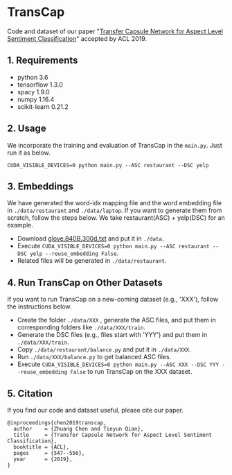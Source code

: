 # TransCap
Code and dataset of our paper "[Transfer Capsule Network for Aspect Level Sentiment Classification](https://www.aclweb.org/anthology/P19-1052)" accepted by ACL 2019.

## 1. Requirements
* python 3.6
* tensorflow 1.3.0
* spacy 1.9.0
* numpy 1.16.4
* scikit-learn 0.21.2

## 2. Usage
 We incorporate the training and evaluation of TransCap in the ```main.py```. Just run it as below.

```
CUDA_VISIBLE_DEVICES=0 python main.py --ASC restaurant --DSC yelp
```

## 3. Embeddings
 We have generated the word-idx mapping file and the word embedding file in ```./data/restaurant``` and ```./data/laptop```. If you want to generate them from scratch, follow the steps below. We take restaurant(ASC) + yelp(DSC) for an example.

* Download [glove.840B.300d.txt](https://nlp.stanford.edu/projects/glove/) and put it in ```./data```.
* Execute ```CUDA_VISIBLE_DEVICES=0 python main.py --ASC restaurant --DSC yelp --reuse_embedding False```.
* Related files will be generated in ```./data/restaurant```.

## 4. Run TransCap on Other Datasets
If you want to run TransCap on a new-coming dataset (e.g., 'XXX'), follow the instructions below.

* Create the folder ```./data/XXX``` , generate the ASC files, and put them in corresponding folders like ```./data/XXX/train```.
* Generate the DSC files (e.g., files start with 'YYY') and put them in ```./data/XXX/train```.
* Copy ```./data/restaurant/balance.py``` and put it in ```./data/XXX```.
* Run ```./data/XXX/balance.py``` to get balanced ASC files.
* Execute ```CUDA_VISIBLE_DEVICES=0 python main.py --ASC XXX --DSC YYY --reuse_embedding False``` to run TransCap on the XXX dataset.

## 5. Citation
If you find our code and dataset useful, please cite our paper.  
  
```
@inproceedings{chen2019transcap,
  author    = {Zhuang Chen and Tieyun Qian},
  title     = {Transfer Capsule Network for Aspect Level Sentiment Classification},
  booktitle = {ACL},
  pages     = {547--556},
  year      = {2019},
}
```


